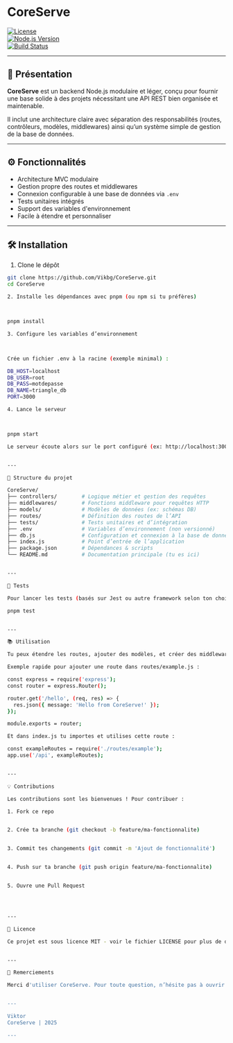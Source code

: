 # CoreServe

[![License](https://img.shields.io/badge/license-MIT-blue.svg)](LICENSE)  
[![Node.js Version](https://img.shields.io/badge/node-%3E%3D14-brightgreen)](https://nodejs.org/)  
[![Build Status](https://img.shields.io/github/actions/workflow/status/Vikbg/CoreServe/nodejs.yml?branch=main)](https://github.com/Vikbg/CoreServe/actions)

---

## 🚀 Présentation

**CoreServe** est un backend Node.js modulaire et léger, conçu pour fournir une base solide à des projets nécessitant une API REST bien organisée et maintenable.

Il inclut une architecture claire avec séparation des responsabilités (routes, contrôleurs, modèles, middlewares) ainsi qu’un système simple de gestion de la base de données.

---

## ⚙️ Fonctionnalités

- Architecture MVC modulaire  
- Gestion propre des routes et middlewares  
- Connexion configurable à une base de données via `.env`  
- Tests unitaires intégrés  
- Support des variables d'environnement  
- Facile à étendre et personnaliser  

---

## 🛠️ Installation

1. Clone le dépôt

```bash
git clone https://github.com/Vikbg/CoreServe.git
cd CoreServe

2. Installe les dépendances avec pnpm (ou npm si tu préfères)



pnpm install

3. Configure les variables d’environnement



Crée un fichier .env à la racine (exemple minimal) :

DB_HOST=localhost
DB_USER=root
DB_PASS=motdepasse
DB_NAME=triangle_db
PORT=3000

4. Lance le serveur



pnpm start

Le serveur écoute alors sur le port configuré (ex: http://localhost:3000).


---

🧩 Structure du projet

CoreServe/
├── controllers/        # Logique métier et gestion des requêtes
├── middlewares/        # Fonctions middleware pour requêtes HTTP
├── models/             # Modèles de données (ex: schémas DB)
├── routes/             # Définition des routes de l’API
├── tests/              # Tests unitaires et d’intégration
├── .env                # Variables d’environnement (non versionné)
├── db.js               # Configuration et connexion à la base de données
├── index.js            # Point d’entrée de l’application
├── package.json        # Dépendances & scripts
└── README.md           # Documentation principale (tu es ici)


---

🧪 Tests

Pour lancer les tests (basés sur Jest ou autre framework selon ton choix) :

pnpm test


---

📚 Utilisation

Tu peux étendre les routes, ajouter des modèles, et créer des middlewares personnalisés dans leurs dossiers respectifs.

Exemple rapide pour ajouter une route dans routes/example.js :

const express = require('express');
const router = express.Router();

router.get('/hello', (req, res) => {
  res.json({ message: 'Hello from CoreServe!' });
});

module.exports = router;

Et dans index.js tu importes et utilises cette route :

const exampleRoutes = require('./routes/example');
app.use('/api', exampleRoutes);


---

💡 Contributions

Les contributions sont les bienvenues ! Pour contribuer :

1. Fork ce repo


2. Crée ta branche (git checkout -b feature/ma-fonctionnalite)


3. Commit tes changements (git commit -m 'Ajout de fonctionnalité')


4. Push sur ta branche (git push origin feature/ma-fonctionnalite)


5. Ouvre une Pull Request




---

📜 Licence

Ce projet est sous licence MIT - voir le fichier LICENSE pour plus de détails.


---

🤝 Remerciements

Merci d'utiliser CoreServe. Pour toute question, n’hésite pas à ouvrir une issue ou me contacter.


---

Viktor
CoreServe | 2025

---
